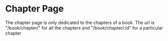 # Chapter Page

The chapter page is only dedicated to the chapters of a book.
The url is "/book/chapter/" for all the chapters and "/book/chapter/:id" for a particular chapter
